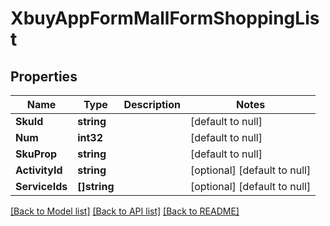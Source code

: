 # XbuyAppFormMallFormShoppingList

## Properties
Name | Type | Description | Notes
------------ | ------------- | ------------- | -------------
**SkuId** | **string** |  | [default to null]
**Num** | **int32** |  | [default to null]
**SkuProp** | **string** |  | [default to null]
**ActivityId** | **string** |  | [optional] [default to null]
**ServiceIds** | **[]string** |  | [optional] [default to null]

[[Back to Model list]](../README.md#documentation-for-models) [[Back to API list]](../README.md#documentation-for-api-endpoints) [[Back to README]](../README.md)

